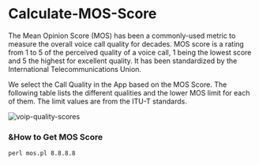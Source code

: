 # Calculate-MOS-Score
The Mean Opinion Score (MOS) has been a commonly-used metric to measure the overall voice call quality for decades. MOS score is a rating from 1 to 5 of the perceived quality of a voice call, 1 being the lowest score and 5 the highest for excellent quality. It has been standardized by the International Telecommunications Union.

We select the Call Quality in the App based on the MOS Score. The following table lists the different qualities and the lower MOS limit for each of them. The limit values are from the ITU-T standards.

![voip-quality-scores](https://user-images.githubusercontent.com/10137790/159337111-d9cd50ec-099f-4602-83e2-f381ae3e98ac.png)


### &How to Get MOS Score
```
perl mos.pl 8.8.8.8
```
